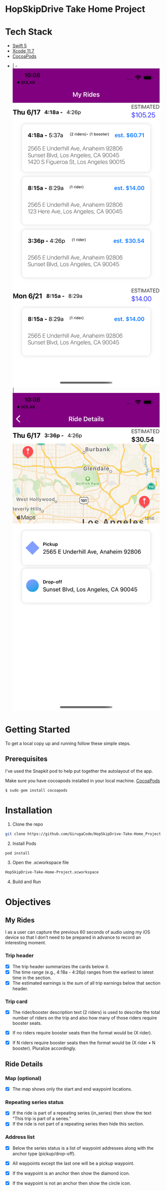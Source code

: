 # HopSkipDrive Take Home Project

# Tech Stack

* [Swift 5](https://developer.apple.com/swift/)
* [Xcode 11.7](https://developer.apple.com/xcode/)
* [CocoaPods](https://guides.cocoapods.org/terminal/commands.html)

- | -
![MyRidesImage](/images/my-rides-screen.png) | ![RideDetailsImage](/images/ride-details-screen.png)

<!-- GETTING STARTED -->
# Getting Started

To get a local copy up and running follow these simple steps.

## Prerequisites

I've used the Snapkit pod to help put together the autolayout of the app. 

Make sure you have cocoapods installed in your local machine.
[CocoaPods](https://cocoapods.org/)
```sh
$ sudo gem install cocoapods
```

# Installation

1. Clone the repo
```sh
git clone https://github.com/GirugaCode/HopSkipDrive-Take-Home_Project.git
```
2. Install Pods 
```sh
pod install
```

3. Open the .xcworkspace file
```sh
HopSkipDrive-Take-Home-Project.xcworkspace
```

4. Build and Run

# Objectives

## My Rides

I as a user can capture the previous 60 seconds of audio using my iOS device so that I don’t need to be prepared in advance to record an interesting moment.

### Trip header
- [x] The trip header summarizes the cards below it.
- [x] The time range (e.g., 4:18a - 4:26p) ranges from the earliest to latest time in the section.
- [x] The estimated earnings is the sum of all trip earnings below that section header.

### Trip card

- [x] The rider/booster description text (2 riders) is used to describe the total number of riders on the trip and also how many of those riders require booster seats.
- [x] If no riders require booster seats then the format would be (X rider).
- [x] If N riders require booster seats then the format would be (X rider • N booster).  Pluralize accordingly.


## Ride Details

### Map (optional)

- [x] The map shows only the start and end waypoint locations.

### Repeating series status

- [x] If the ride is part of a repeating series (in_series) then show the text "This trip is part of a series."
- [x] If the ride is not part of a repeating series then hide this section.

### Address list

- [x] Below the series status is a list of waypoint addresses along with the anchor type (pickup/drop-off).
- [x] All waypoints except the last one will be a pickup waypoint.
- [x] If the waypoint is an anchor then show the diamond icon.
- [x] If the waypoint is not an anchor then show the circle icon.


